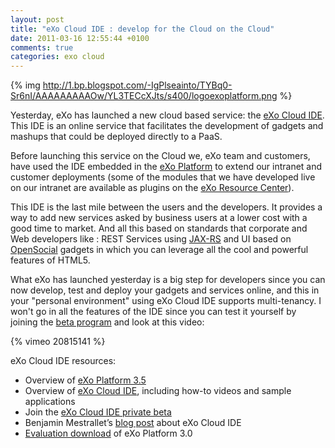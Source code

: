```yaml
---
layout: post
title: "eXo Cloud IDE : develop for the Cloud on the Cloud"
date: 2011-03-16 12:55:44 +0100
comments: true
categories: exo cloud
---
```


{% img http://1.bp.blogspot.com/-IgPlseainto/TYBq0-Sr6nI/AAAAAAAAAOw/YL3TECcXJts/s400/logoexoplatform.png %}

Yesterday, eXo has launched a new cloud based service: the [eXo Cloud IDE](http://www.cloud-ide.com/). This IDE is an online service that facilitates the development of gadgets and mashups that could be deployed directly to a PaaS.

Before launching this service on the Cloud we, eXo team and customers, have used the IDE embedded in the [eXo Platform](http://www.exoplatform.com/company/en/platform/exo-platform-35) to extend our intranet and customer deployments (some of the modules that we have developed live on our intranet are available as plugins on the [eXo Resource Center](http://www.exoplatform.com/company/en/Content-types/Plugins)).

This IDE is the last mile between the users and the developers. It provides a way to add new services asked by business users at a lower cost with a good time to market. And all this based on standards that corporate and Web developers like : REST Services using [JAX-RS](http://jcp.org/en/jsr/detail?id=311) and UI based on [OpenSocial](http://www.opensocial.org/) gadgets in which you can leverage all the cool and powerful features of HTML5.

What eXo has launched yesterday is a big step for developers since you can now develop, test and deploy your gadgets and services online, and this in your "personal environment" using eXo Cloud IDE supports multi-tenancy. I won't go in all the features of the IDE since you can test it yourself by joining the [beta program](http://cloud-ide.com/) and look at this video:

{% vimeo 20815141 %}

eXo Cloud IDE resources:

* Overview of [eXo Platform 3.5](http://www.exoplatform.com/company/en/platform/exo-platform-35)
* Overview of [eXo Cloud IDE](http://cloud-ide.com/), including how-to videos and sample applications
* Join the [eXo Cloud IDE private beta](http://cloud-ide.com/)
* Benjamin Mestrallet’s [blog post](http://blog.exoplatform.org/2011/03/15/history-of-exo-cloud-ide/) about eXo Cloud IDE
* [Evaluation download](http://www.exoplatform.com/exo-platform-3-trial/eXoPlatform-3.zip) of eXo Platform 3.0
